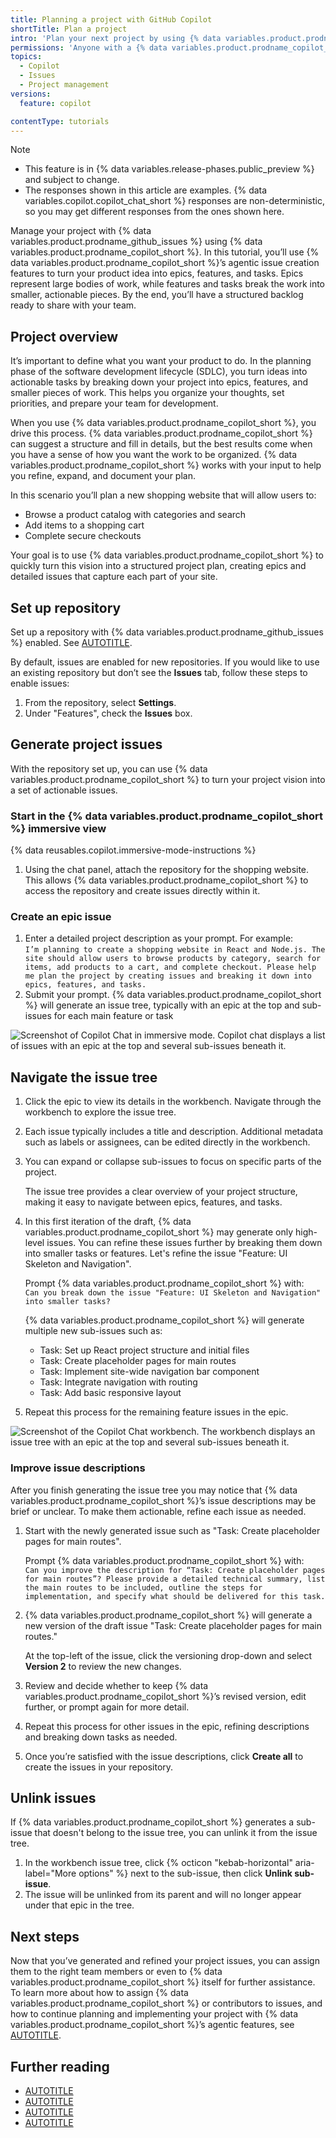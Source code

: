 ```yaml
---
title: Planning a project with GitHub Copilot
shortTitle: Plan a project
intro: 'Plan your next project by using {% data variables.product.prodname_copilot %} to turn your ideas into issues.'
permissions: 'Anyone with a {% data variables.product.prodname_copilot_short %} license can use {% data variables.product.prodname_copilot_short %} to create issues. <br> <a href="https://github.com/copilot?ref_cta=Copilot+free&ref_loc=plan+a+project&ref_page=docs" target="_blank" class="btn btn-primary mt-3 mr-3 no-underline"><span>Try {% data variables.product.prodname_copilot_short %} for free</span> {% octicon "link-external" height:16 %}</a>'
topics:
  - Copilot
  - Issues
  - Project management
versions:
  feature: copilot

contentType: tutorials
---
```


> [!NOTE]
> * This feature is in {% data variables.release-phases.public_preview %} and subject to change.
> * The responses shown in this article are examples. {% data variables.copilot.copilot_chat_short %} responses are non-deterministic, so you may get different responses from the ones shown here.

Manage your project with {% data variables.product.prodname_github_issues %} using {% data variables.product.prodname_copilot_short %}. In this tutorial, you’ll use {% data variables.product.prodname_copilot_short %}’s agentic issue creation features to turn your product idea into epics, features, and tasks. Epics represent large bodies of work, while features and tasks break the work into smaller, actionable pieces. By the end, you’ll have a structured backlog ready to share with your team.

## Project overview

It’s important to define what you want your product to do. In the planning phase of the software development lifecycle (SDLC), you turn ideas into actionable tasks by breaking down your project into epics, features, and smaller pieces of work. This helps you organize your thoughts, set priorities, and prepare your team for development.

When you use {% data variables.product.prodname_copilot_short %}, you drive this process. {% data variables.product.prodname_copilot_short %} can suggest a structure and fill in details, but the best results come when you have a sense of how you want the work to be organized. {% data variables.product.prodname_copilot_short %} works with your input to help you refine, expand, and document your plan.

In this scenario you’ll plan a new shopping website that will allow users to:
* Browse a product catalog with categories and search
* Add items to a shopping cart
* Complete secure checkouts

Your goal is to use {% data variables.product.prodname_copilot_short %} to quickly turn this vision into a structured project plan, creating epics and detailed issues that capture each part of your site.

## Set up repository

Set up a repository with {% data variables.product.prodname_github_issues %} enabled. See [AUTOTITLE](/repositories/creating-and-managing-repositories/creating-a-new-repository).

By default, issues are enabled for new repositories. If you would like to use an existing repository but don’t see the **Issues** tab, follow these steps to enable issues:
1. From the repository, select **Settings**.
1. Under "Features", check the **Issues** box.

## Generate project issues

With the repository set up, you can use {% data variables.product.prodname_copilot_short %} to turn your project vision into a set of actionable issues.

### Start in the {% data variables.product.prodname_copilot_short %} immersive view

{% data reusables.copilot.immersive-mode-instructions %}
1. Using the chat panel, attach the repository for the shopping website. This allows {% data variables.product.prodname_copilot_short %} to access the repository and create issues directly within it.

### Create an epic issue

1. Enter a detailed project description as your prompt. For example:  
   ```I’m planning to create a shopping website in React and Node.js. The site should allow users to browse products by category, search for items, add products to a cart, and complete checkout. Please help me plan the project by creating issues and breaking it down into epics, features, and tasks.```
1. Submit your prompt. {% data variables.product.prodname_copilot_short %} will generate an issue tree, typically with an epic at the top and sub-issues for each main feature or task

![Screenshot of Copilot Chat in immersive mode. Copilot chat displays a list of issues with an epic at the top and several sub-issues beneath it.](/assets/images/help/copilot/copilot-creates-sub-issues.png)

## Navigate the issue tree

1. Click the epic to view its details in the workbench. Navigate through the workbench to explore the issue tree.
1. Each issue typically includes a title and description. Additional metadata such as labels or assignees, can be edited directly in the workbench.  
1. You can expand or collapse sub-issues to focus on specific parts of the project.

   The issue tree provides a clear overview of your project structure, making it easy to navigate between epics, features, and tasks.

1. In this first iteration of the draft, {% data variables.product.prodname_copilot_short %} may generate only high-level issues. You can refine these issues further by breaking them down into smaller tasks or features. Let's refine the issue "Feature: UI Skeleton and Navigation".

    Prompt {% data variables.product.prodname_copilot_short %} with:  
   ```Can you break down the issue "Feature: UI Skeleton and Navigation" into smaller tasks?```

   {% data variables.product.prodname_copilot_short %} will generate multiple new sub-issues such as:
    * Task: Set up React project structure and initial files
    * Task: Create placeholder pages for main routes
    * Task: Implement site-wide navigation bar component
    * Task: Integrate navigation with routing
    * Task: Add basic responsive layout

1. Repeat this process for the remaining feature issues in the epic.  

![Screenshot of the Copilot Chat workbench. The workbench displays an issue tree with an epic at the top and several sub-issues beneath it.](/assets/images/help/copilot/copilot-creates-sub-issues-workbench.png)

### Improve issue descriptions

After you finish generating the issue tree you may notice that {% data variables.product.prodname_copilot_short %}’s issue descriptions may be brief or unclear. To make them actionable, refine each issue as needed.

1. Start with the newly generated issue such as "Task: Create placeholder pages for main routes".  

   Prompt {% data variables.product.prodname_copilot_short %} with:  
  ```Can you improve the description for “Task: Create placeholder pages for main routes”? Please provide a detailed technical summary, list the main routes to be included, outline the steps for implementation, and specify what should be delivered for this task.```

1. {% data variables.product.prodname_copilot_short %} will generate a new version of the draft issue "Task: Create placeholder pages for main routes."  

    At the top-left of the issue, click the versioning drop-down and select **Version 2** to review the new changes.
1. Review and decide whether to keep {% data variables.product.prodname_copilot_short %}’s revised version, edit further, or prompt again for more detail.
1. Repeat this process for other issues in the epic, refining descriptions and breaking down tasks as needed.
1. Once you’re satisfied with the issue descriptions, click **Create all** to create the issues in your repository.

## Unlink issues

If {% data variables.product.prodname_copilot_short %} generates a sub-issue that doesn't belong to the issue tree, you can unlink it from the issue tree.

1. In the workbench issue tree, click {% octicon "kebab-horizontal" aria-label="More options" %} next to the sub-issue, then click **Unlink sub-issue**.
1. The issue will be unlinked from its parent and will no longer appear under that epic in the tree.

## Next steps

Now that you’ve generated and refined your project issues, you can assign them to the right team members or even to {% data variables.product.prodname_copilot_short %} itself for further assistance. To learn more about how to assign {% data variables.product.prodname_copilot_short %} or contributors to issues, and how to continue planning and implementing your project with {% data variables.product.prodname_copilot_short %}’s agentic features, see [AUTOTITLE](/copilot/how-tos/use-copilot-agents/coding-agent/assign-copilot-to-an-issue).

## Further reading

* [AUTOTITLE](/copilot/how-tos/use-copilot-for-common-tasks/use-copilot-to-create-issues)
* [AUTOTITLE](/copilot/tutorials/coding-agent/pilot-coding-agent)
* [AUTOTITLE](/copilot/tutorials/coding-agent/get-the-best-results)
* [AUTOTITLE](/copilot/tutorials/speed-up-development-work)
